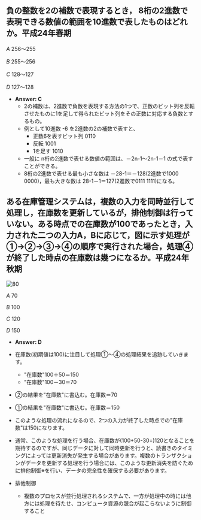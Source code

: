 
## 負の整数を2の補数で表現するとき， 8桁の2進数で表現できる数値の範囲を10進数で表したものはどれか。平成24年春期　

 *A* 256～255
 
 *B* 255～256
 
 *C* 128～127
 
 *D* 127～128

- **Answer:  C**
  - 2の補数は、2進数で負数を表現する方法の1つで、正数のビット列を反転させたものに1を足して得られたビット列をその正数に対応する負数とするもの。
  - 例として10進数 -6 を2進数の2の補数で表すと、
    - 正数6を表すビット列 0110
    - 反転 1001
    - 1を足す 1010
  - 一般に n桁の2進数で表せる数値の範囲は、－2n-1～2n-1－1 の式で表すことができる。
  - 8桁の2進数で表せる最も小さな数は －28-1＝－128(2進数で1000 0000)，最も大きな数は 28-1－1＝127(2進数で0111 1111)になる。

## ある在庫管理システムは，複数の入力を同時並行して処理し，在庫数を更新しているが，排他制御は行っていない。ある時点での在庫数が100であったとき，入力された二つの入力A，Bに応じて，図に示す処理が①→②→③→④の順序で実行された場合，処理④が終了した時点の在庫数は幾つになるか。平成24年秋期

![80](https://user-images.githubusercontent.com/60562723/83217572-0bee5300-a1a7-11ea-9040-08fb9cbdaab6.gif)
 
 *A* 70
 
 *B* 100
 
 *C* 120
 
 *D* 150
 
 - **Answer:  D**

- 在庫数(初期値は100)に注目して処理①～④の処理結果を追跡していきます。
  - "在庫数"100＋50＝150
  - "在庫数"100－30＝70
- ②の結果を"在庫数"に書込む。在庫数＝70
- ①の結果を"在庫数"に書込む。在庫数＝150
- このような処理の流れになるので、2つの入力が終了した時点での"在庫数"は150になります。

- 通常、このような処理を行う場合、在庫数が(100+50-30=)120となることを期待するのですが、同じデータに対して同時更新を行うと、読書きのタイミングによっては更新消失が発生する場合があります。複数のトランザクションがデータを更新する処理を行う場合には、このような更新消失を防ぐために排他制御※を行い、データの完全性を確保する必要があります。
- 排他制御
  - 複数のプロセスが並行処理されるシステムで、一方が処理中の時には他方には処理を待たせ、コンピュータ資源の競合が起こらないように制御すること
